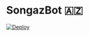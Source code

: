 # SongazBot 🇦🇿

[![Deploy](https://www.herokucdn.com/deploy/button.svg)](https://heroku.com/deploy?template=https://github.com/Texnocom/Songenbot)